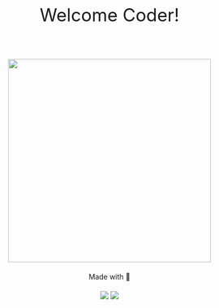 <p align="center" style="font-size: 35px;"> Welcome Coder! </p>
<br>
<p align="center"><img width="400px" height="400px" src="https://camo.githubusercontent.com/cae12fddd9d6982901d82580bdf321d81fb299141098ca1c2d4891870827bf17/68747470733a2f2f6d69726f2e6d656469756d2e636f6d2f6d61782f313336302f302a37513379765349765f7430696f4a2d5a2e676966"></p>
<p style="margin: 20px" align="center">Made with &#128154;</p>
<p align="center"><a href="http://subhranshuchoudhury.infinityfreeapp.com/"><img src="https://img.shields.io/badge/Visit-Profile-red"></a>  <a href="https://api.whatsapp.com/send?phone=918249587552&text=Hi%20Subhranshu!%20I%20am%20from%20Github%20Profile."><img src="https://img.shields.io/badge/My-Whatsapp-brightgreen"></a></p>


